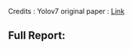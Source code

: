 Credits : Yolov7 original paper : [Link](https://github.com/Rakshith-Ram/YoloV7_implementation_and_Pothole_detection/blob/main/yolov7.pdf)


## Full Report:
[](https://github.com/Rakshith-Ram/YoloV7_implementation_and_Pothole_detection/blob/main/Final_report_Rakshith_Ram.pdf)
